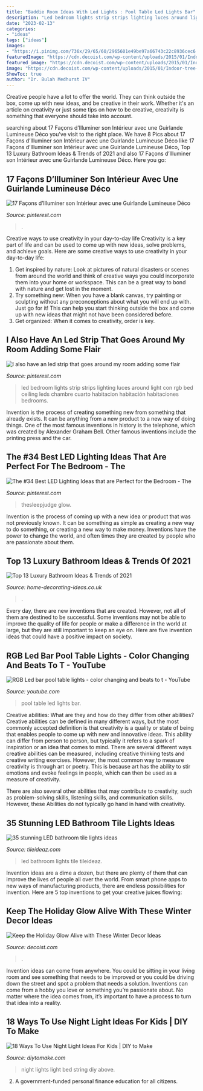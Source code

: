 ```yaml
---
title: "Baddie Room Ideas With Led Lights : Pool Table Led Lights Bar"
description: "Led bedroom lights strip strips lighting luces around light con rgb bed ceiling leds chambre cuarto habitacion habitación habitaciones bedrooms"
date: "2023-02-13"
categories:
- "ideas"
tags: ["ideas"]
images:
- "https://i.pinimg.com/736x/29/65/60/2965601e49be97a66743c22c8936cec6.jpg"
featuredImage: "https://cdn.decoist.com/wp-content/uploads/2015/01/Indoor-tree-branch-with-lights.jpg"
featured_image: "https://cdn.decoist.com/wp-content/uploads/2015/01/Indoor-tree-branch-with-lights.jpg"
image: "https://cdn.decoist.com/wp-content/uploads/2015/01/Indoor-tree-branch-with-lights.jpg"
ShowToc: true
author: "Dr. Bulah Medhurst IV"
---
```



Creative people have a lot to offer the world. They can think outside the box, come up with new ideas, and be creative in their work. Whether it's an article on creativity or just some tips on how to be creative, creativity is something that everyone should take into account.

	

		
searching about 17 Façons d’Illuminer son Intérieur avec une Guirlande Lumineuse Déco you've visit to the right place. We have 8 Pics about 17 Façons d’Illuminer son Intérieur avec une Guirlande Lumineuse Déco like 17 Façons d’Illuminer son Intérieur avec une Guirlande Lumineuse Déco, Top 13 Luxury Bathroom Ideas &amp; Trends of 2021 and also 17 Façons d’Illuminer son Intérieur avec une Guirlande Lumineuse Déco. Here you go:
		
    
## 17 Façons D’Illuminer Son Intérieur Avec Une Guirlande Lumineuse Déco

<img loading=lazy src="https://i.pinimg.com/736x/29/65/60/2965601e49be97a66743c22c8936cec6.jpg" onerror="this.onerror=null;this.src='https://tse3.mm.bing.net/th?id=OIP.FmHOWTjuoqIsXTjiWYqaAAHaKD&amp;pid=15.1';" alt="17 Façons d’Illuminer son Intérieur avec une Guirlande Lumineuse Déco">

_Source: pinterest.com_

>. 

	

Creative ways to use creativity in your day-to-day life
Creativity is a key part of life and can be used to come up with new ideas, solve problems, and achieve goals. Here are some creative ways to use creativity in your day-to-day life:
1. Get inspired by nature: Look at pictures of natural disasters or scenes from around the world and think of creative ways you could incorporate them into your home or workspace. This can be a great way to bond with nature and get lost in the moment.
2. Try something new: When you have a blank canvas, try painting or sculpting without any preconceptions about what you will end up with. Just go for it! This can help you start thinking outside the box and come up with new ideas that might not have been considered before.
3. Get organized: When it comes to creativity, order is key.

    
## I Also Have An Led Strip That Goes Around My Room Adding Some Flair

<img loading=lazy src="https://i.pinimg.com/736x/31/e9/f0/31e9f0022c08d958d47cc9edceeeed71--pimp-led-strip.jpg" onerror="this.onerror=null;this.src='https://tse1.mm.bing.net/th?id=OIP.yNKbh1JYb1GMNd6ZAx20cgHaJ3&amp;pid=15.1';" alt="I also have an led strip that goes around my room adding some flair">

_Source: pinterest.com_

>led bedroom lights strip strips lighting luces around light con rgb bed ceiling leds chambre cuarto habitacion habitación habitaciones bedrooms. 

	

Invention is the process of creating something new from something that already exists. It can be anything from a new product to a new way of doing things. One of the most famous inventions in history is the telephone, which was created by Alexander Graham Bell. Other famous inventions include the printing press and the car.

    
## The #34 Best LED Lighting Ideas That Are Perfect For The Bedroom - The

<img loading=lazy src="https://i.pinimg.com/736x/30/90/6c/30906c8fe1350c981c573a6cc239c9af.jpg" onerror="this.onerror=null;this.src='https://tse3.mm.bing.net/th?id=OIP.tNK7I2N_h5K7ZFACNWGqPQHaKv&amp;pid=15.1';" alt="The #34 Best LED Lighting Ideas that are Perfect for the Bedroom - The">

_Source: pinterest.com_

>thesleepjudge glow. 

	

Invention is the process of coming up with a new idea or product that was not previously known. It can be something as simple as creating a new way to do something, or creating a new way to make money. Inventions have the power to change the world, and often times they are created by people who are passionate about them.

    
## Top 13 Luxury Bathroom Ideas &amp; Trends Of 2021

<img loading=lazy src="http://home-decorating-ideas.co.uk/wp-content/uploads/2020/11/luxury-bathroom-ideas-10.jpg" onerror="this.onerror=null;this.src='https://tse3.mm.bing.net/th?id=OIP._5GAKDHqknr7suqfzUDsuwHaJN&amp;pid=15.1';" alt="Top 13 Luxury Bathroom Ideas &amp; Trends of 2021">

_Source: home-decorating-ideas.co.uk_

>. 

	

Every day, there are new inventions that are created. However, not all of them are destined to be successful. Some inventions may not be able to improve the quality of life for people or make a difference in the world at large, but they are still important to keep an eye on. Here are five invention ideas that could have a positive impact on society.

    
## RGB Led Bar Pool Table Lights - Color Changing And Beats To T - YouTube

<img loading=lazy src="https://i.ytimg.com/vi/Fnvxf0KP54w/maxresdefault.jpg" onerror="this.onerror=null;this.src='https://tse4.mm.bing.net/th?id=OIP.gaekpqgbdVu029rmGOeynQHaEK&amp;pid=15.1';" alt="RGB Led bar pool table lights - color changing and beats to t - YouTube">

_Source: youtube.com_

>pool table led lights bar. 

	

Creative abilities: What are they and how do they differ from other abilities?
Creative abilities can be defined in many different ways, but the most commonly accepted definition is that creativity is a quality or state of being that enables people to come up with new and innovative ideas. This ability can differ from person to person, but typically it refers to a spark of inspiration or an idea that comes to mind.
There are several different ways creative abilities can be measured, including creative thinking tests and creative writing exercises. However, the most common way to measure creativity is through art or poetry. This is because art has the ability to stir emotions and evoke feelings in people, which can then be used as a measure of creativity.

There are also several other abilities that may contribute to creativity, such as problem-solving skills, listening skills, and communication skills. However, these Abilities do not typically go hand in hand with creativity.

    
## 35 Stunning LED Bathroom Tile Lights Ideas

<img loading=lazy src="http://www.tileideaz.com/wp-content/uploads/2015/08/134.jpg" onerror="this.onerror=null;this.src='https://tse4.mm.bing.net/th?id=OIP.RyoqKR51zLAfAsFagrE08QHaE7&amp;pid=15.1';" alt="35 stunning LED bathroom tile lights ideas">

_Source: tileideaz.com_

>led bathroom lights tile tileideaz. 

	

Invention ideas are a dime a dozen, but there are plenty of them that can improve the lives of people all over the world. From smart phone apps to new ways of manufacturing products, there are endless possibilities for invention. Here are 5 top inventions to get your creative juices flowing: 

    
## Keep The Holiday Glow Alive With These Winter Decor Ideas

<img loading=lazy src="https://cdn.decoist.com/wp-content/uploads/2015/01/Indoor-tree-branch-with-lights.jpg" onerror="this.onerror=null;this.src='https://tse2.mm.bing.net/th?id=OIP.N46QXk6rG9X87We15XuJaQHaLH&amp;pid=15.1';" alt="Keep the Holiday Glow Alive with These Winter Decor Ideas">

_Source: decoist.com_

>. 

	

Invention ideas can come from anywhere. You could be sitting in your living room and see something that needs to be improved or you could be driving down the street and spot a problem that needs a solution. Inventions can come from a hobby you love or something you’re passionate about. No matter where the idea comes from, it’s important to have a process to turn that idea into a reality.

    
## 18 Ways To Use Night Light Ideas For Kids | DIY To Make

<img loading=lazy src="http://www.diytomake.com/wp-content/uploads/2017/02/String-Lights-Above-Bed.jpg" onerror="this.onerror=null;this.src='https://tse2.mm.bing.net/th?id=OIP.cQAzvnewYMHcxNrJ4t37eQHaKK&amp;pid=15.1';" alt="18 Ways To Use Night Light Ideas For Kids | DIY to Make">

_Source: diytomake.com_

>night lights light bed string diy above. 

	

2. A government-funded personal finance education for all citizens.

